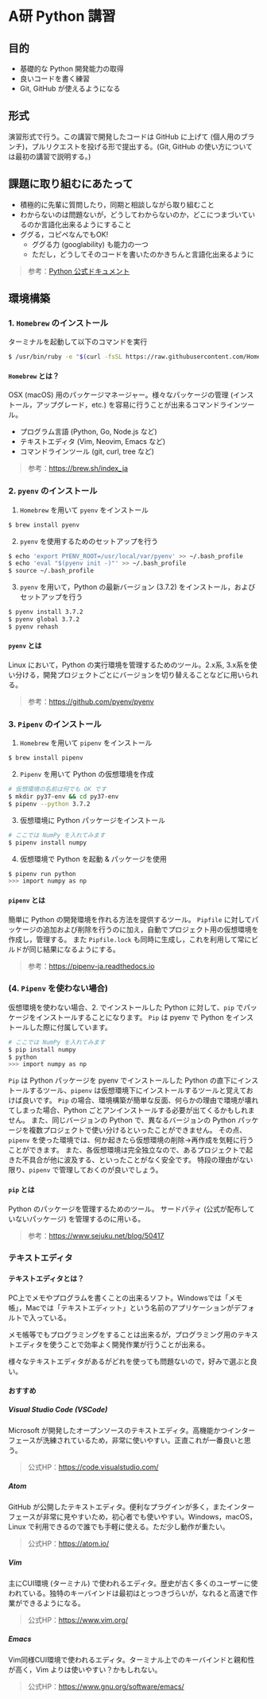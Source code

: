 # A研 Python 講習
## 目的
- 基礎的な Python 開発能力の取得
- 良いコードを書く練習
- Git, GitHub が使えるようになる


## 形式
演習形式で行う。この講習で開発したコードは GitHub に上げて (個人用のブランチ)，プルリクエストを投げる形で提出する。(Git, GitHub の使い方については最初の講習で説明する。)


## 課題に取り組むにあたって
- 積極的に先輩に質問したり，同期と相談しながら取り組むこと
- わからないのは問題ないが，どうしてわからないのか，どこにつまづいているのか言語化出来るようにすること
- ググる，コピペなんでもOK!
    - ググる力 (googlability) も能力の一つ
    - ただし，どうしてそのコードを書いたのかきちんと言語化出来るように

> 参考：[Python 公式ドキュメント](https://docs.python.org/ja/3/)


## 環境構築
### 1. `Homebrew` のインストール
ターミナルを起動して以下のコマンドを実行
```bash
$ /usr/bin/ruby -e "$(curl -fsSL https://raw.githubusercontent.com/Homebrew/install/master/install)"
```

#### `Homebrew` とは？
OSX (macOS) 用のパッケージマネージャー。様々なパッケージの管理 (インストール，アップグレード，etc.) を容易に行うことが出来るコマンドラインツール。
- プログラム言語 (Python, Go, Node.js など)
- テキストエディタ (Vim, Neovim, Emacs など)
- コマンドラインツール (git, curl, tree など)

> 参考：https://brew.sh/index_ja

### 2. `pyenv` のインストール
1. `Homebrew` を用いて `pyenv` をインストール
```bash
$ brew install pyenv
```

2. `pyenv` を使用するためのセットアップを行う
```bash
$ echo 'export PYENV_ROOT=/usr/local/var/pyenv' >> ~/.bash_profile
$ echo 'eval "$(pyenv init -)"' >> ~/.bash_profile
$ source ~/.bash_profile
```

3. `pyenv` を用いて，Python の最新バージョン (3.7.2) をインストール，およびセットアップを行う
```bash
$ pyenv install 3.7.2
$ pyenv global 3.7.2
$ pyenv rehash
```

#### `pyenv` とは
Linux において，Python の実行環境を管理するためのツール。2.x系, 3.x系を使い分ける，開発プロジェクトごとにバージョンを切り替えることなどに用いられる。

> 参考：https://github.com/pyenv/pyenv


### 3. `Pipenv` のインストール
1. `Homebrew` を用いて `pipenv` をインストール
```bash
$ brew install pipenv
```

2. `Pipenv` を用いて Python の仮想環境を作成
```bash
# 仮想環境の名前は何でも OK です
$ mkdir py37-env && cd py37-env
$ pipenv --python 3.7.2
```

3. 仮想環境に Python パッケージをインストール
```bash
# ここでは NumPy を入れてみます
$ pipenv install numpy
```

4. 仮想環境で Python を起動 & パッケージを使用
```bash
$ pipenv run python
>>> import numpy as np
```

#### `pipenv` とは
簡単に Python の開発環境を作れる方法を提供するツール。
`Pipfile` に対してパッケージの追加および削除を行うのに加え，自動でプロジェクト用の仮想環境を作成し，管理する。
また `Pipfile.lock` も同時に生成し，これを利用して常にビルドが同じ結果になるようにする。

> 参考：https://pipenv-ja.readthedocs.io

### (4. `Pipenv` を使わない場合)
仮想環境を使わない場合、2. でインストールした Python に対して、`pip` でパッケージをインストールすることになります。
`Pip` は pyenv で Python をインストールした際に付属しています。
```bash
# ここでは NumPy を入れてみます
$ pip install numpy
$ python
>>> import numpy as np
```

`Pip` は Python パッケージを pyenv でインストールした Python の直下にインストールするツール、`pipenv` は仮想環境下にインストールするツールと覚えておけば良いです。
`Pip` の場合、環境構築が簡単な反面、何らかの理由で環境が壊れてしまった場合、Python ごとアンインストールする必要が出てくるかもしれません。
また、同じバージョンの Python で、異なるバージョンの Python パッケージを複数プロジェクトで使い分けるといったことができません。
その点、`pipenv` を使った環境では、何か起きたら仮想環境の削除→再作成を気軽に行うことができます。
また、各仮想環境は完全独立なので、あるプロジェクトで起きた不具合が他に波及する、といったことがなく安全です。
特段の理由がない限り、`pipenv` で管理しておくのが良いでしょう。

#### `pip` とは
Python のパッケージを管理するためのツール。
サードパティ (公式が配布していないパッケージ) を管理するのに用いる。

> 参考：https://www.sejuku.net/blog/50417

### テキストエディタ
#### テキストエディタとは？
PC上でメモやプログラムを書くことの出来るソフト。Windowsでは「メモ帳」，Macでは「テキストエディット」という名前のアプリケーションがデフォルトで入っている。

メモ帳等でもプログラミングをすることは出来るが，プログラミング用のテキストエディタを使うことで効率よく開発作業が行うことが出来る。

様々なテキストエディタがあるがどれを使っても問題ないので，好みで選ぶと良い。

#### おすすめ
##### Visual Studio Code (VSCode)
Microsoft が開発したオープンソースのテキストエディタ。高機能かつインターフェースが洗練されているため，非常に使いやすい。正直これが一番良いと思う。

> 公式HP：https://code.visualstudio.com/

##### Atom
GitHub が公開したテキストエディタ。便利なプラグインが多く，またインターフェースが非常に見やすいため，初心者でも使いやすい。Windows，macOS，Linux で利用できるので誰でも手軽に使える。ただ少し動作が重たい。

> 公式HP：https://atom.io/

##### Vim
主にCUI環境 (ターミナル) で使われるエディタ。歴史が古く多くのユーザーに使われている。独特のキーバインドは最初はとっつきづらいが，なれると高速で作業ができるようになる。

> 公式HP：https://www.vim.org/

##### Emacs
Vim同様CUI環境で使われるエディタ。ターミナル上でのキーバインドと親和性が高く，Vim よりは使いやすい？かもしれない。

> 公式HP：https://www.gnu.org/software/emacs/

